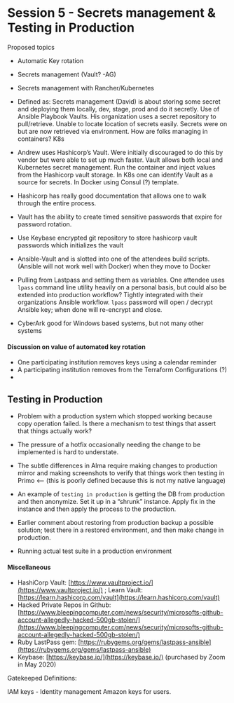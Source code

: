# Session 5 - Secrets management & Testing in Production

Proposed topics
 * Automatic Key rotation
 * Secrets management (Vault? -AG)
 * Secrets management with Rancher/Kubernetes

* Defined as: Secrets management (David) is about storing some secret and deploying them locally, dev, stage, prod and do it secretly. Use of Ansible Playbook Vaults. His organization uses a secret repository to pull/retrieve. Unable to locate location of secrets easily. Secrets were on but are now retrieved via environment.  How are folks managing in containers? K8s

* Andrew uses Hashicorp’s Vault. Were initially discouraged to do this by vendor but were able to set up much faster. Vault allows both local and Kubernetes secret management. Run the container and inject values from the Hashicorp vault storage. In K8s one can identify Vault as a source for secrets. In Docker using Consul (?) template. 
* Hashicorp has really good documentation that allows one to walk through the entire process. 
* Vault has the ability to create timed sensitive passwords that expire for password rotation. 
* Use Keybase encrypted git repository to store hashicorp vault passwords which initializes the vault

* Ansible-Vault and is slotted into one of the attendees build scripts. (Ansible will not work well with Docker) when they move to Docker

* Pulling from Lastpass and setting them as variables. One attendee uses `lpass` command line utility heavily on a personal basis, but could also be extended into production workflow?  Tightly integrated with their organizations Ansible workflow.  `lpass` password will open / decrypt Ansible key; when done will re-encrypt and close.

* CyberArk good for Windows based systems, but not many other systems


#### Discussion on value of automated key rotation

 * One participating institution removes keys using a calendar reminder
 * A participating institution removes from the Terraform Configurations (?)
 * 

## Testing in Production

 * Problem with a production system which stopped working because copy operation failed. Is there a mechanism to test things that assert that things actually work? 

 * The pressure of a hotfix occasionally needing the change to be implemented is hard to understate.
  
 * The subtle differences in Alma require making changes to production mirror and making screenshots to verify that things work then testing in Primo <-- (this is poorly defined because this is not my native language)

 * An example of `testing in production` is getting the DB from production and then anonymize. Set it up in a “shrunk” instance. Apply fix in the instance and then apply the process to the production.

 * Earlier comment about restoring from production backup a possible solution; test there in a restored environment, and then make change in production. 

 * Running actual test suite in a production environment

 #### Miscellaneous

 * HashiCorp Vault: [https://www.vaultproject.io/](https://www.vaultproject.io/) ; Learn Vault: [https://learn.hashicorp.com/vault](https://learn.hashicorp.com/vault)
 * Hacked Private Repos in Github: [https://www.bleepingcomputer.com/news/security/microsofts-github-account-allegedly-hacked-500gb-stolen/](https://www.bleepingcomputer.com/news/security/microsofts-github-account-allegedly-hacked-500gb-stolen/)
 * Ruby LastPass gem: [https://rubygems.org/gems/lastpass-ansible](https://rubygems.org/gems/lastpass-ansible)
 * Keybase: [https://keybase.io/](https://keybase.io/)  (purchased by Zoom in May 2020)

Gatekeeped Definitions:

IAM keys - Identity management Amazon keys for users.  



